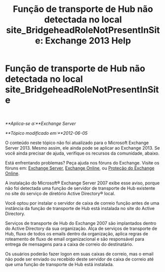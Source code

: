 ﻿---
title: 'Função de transporte de Hub não detectada no local site_BridgeheadRoleNotPresentInSite: Exchange 2013 Help'
TOCTitle: Função de transporte de Hub não detectada no local site_BridgeheadRoleNotPresentInSite
ms:assetid: f318c947-81a8-4c18-975a-0f1e7868042a
ms:mtpsurl: https://technet.microsoft.com/pt-br/library/ms.exch.setupreadiness.bridgeheadrolenotpresentinsite(v=EXCHG.150)
ms:contentKeyID: 50486995
ms.date: 05/22/2018
mtps_version: v=EXCHG.150
ms.translationtype: MT
---

# Função de transporte de Hub não detectada no local site\_BridgeheadRoleNotPresentInSite

 

_**Aplica-se a:**Exchange Server_

_**Tópico modificado em:**2012-06-05_

O conteúdo neste tópico não foi atualizado para o Microsoft Exchange Server 2013. Mesmo assim, ele ainda pode se aplicar ao Exchange 2013. Se você ainda precisar de ajuda, verifique os recursos da comunidade, abaixo.

Está enfrentando problemas? Peça ajuda nos fóruns do Exchange. Visite os fóruns em: [Exchange Server](https://go.microsoft.com/fwlink/p/?linkid=60612), [Exchange Online](https://go.microsoft.com/fwlink/p/?linkid=267542), ou [Proteção do Exchange Online](https://go.microsoft.com/fwlink/p/?linkid=285351).

A instalação do Microsoft® Exchange Server 2007 exibe esse aviso, porque não foi detectada uma função de servidor de transporte de Hub existente no site do serviço de diretório Active Directory® local.

Você optou por instalar o servidor de caixa de correio função antes de uma instância da função de transporte de Hub está instalada no site do Active Directory.

Serviços de transporte de Hub do Exchange 2007 são implantados dentro do Active Directory da sua organização. Alça de serviços de transporte de Hub, fluxo de todos os emails dentro da organização, aplica regras de roteamento de fluxo de email organizacional e são responsável para entrega de mensagens para a caixa de correio do destinatário.

Os usuários poderão fazer logon em suas caixas de correio, mas o email não pode ser enviado ou recebido deste servidor de caixa de correio até que uma função de transporte de Hub está instalada.

